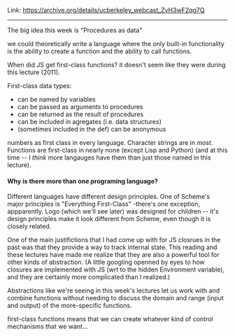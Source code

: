 Link: https://archive.org/details/ucberkeley_webcast_ZvH3wF2qg7Q

---

The big idea this week is "Procedures as data"

we could theoretically write a language where the only built-in functionality is the ability to create a function and the ability to call functions.

When did JS get first-class functions? it doesn't seem like they were during this lecture (2011).

First-class data types:
-	can be named by variables
-	can be passed as arguments to procedures
-	can be returned as the result of procedures
-	can be included in agregates (i.e. data structures)
-	(sometimes included in the def) can be anonymous

numbers as first class in every language. Character strings are in *most*. Functions are first-class in nearly none (except Lisp and Python) (and at this time -- I *think* more langauges have them than just those named in this lecture).

#### Why is there more than one programing language?
Different languages have different design principles.
One of Scheme's major principles is "Everything First-Class" -there's one exception, appparently.
Logo (which we'll see later) was designed for children -- it's design principles make it look different from Scheme, even though it is closely related.

One of the main justifictions that I had come up with for JS closrues in the past was that they provide a way to track internal state. This reading and these lectures have made me realize that they are also a powerful tool for other kinds of abstraction. 
(A little googling openned by eyes to how closures are implemented with JS (wrt to the hidden Environment variable), and they are certainly more complicated than I realized.)

Abstractions like we're seeing in this week's lectures let us work with and combine functions without needing to discuss the domain and range (input and output) of the more-specific functions.

first-class functions means that we can create whatever kind of control mechanisms that we want...